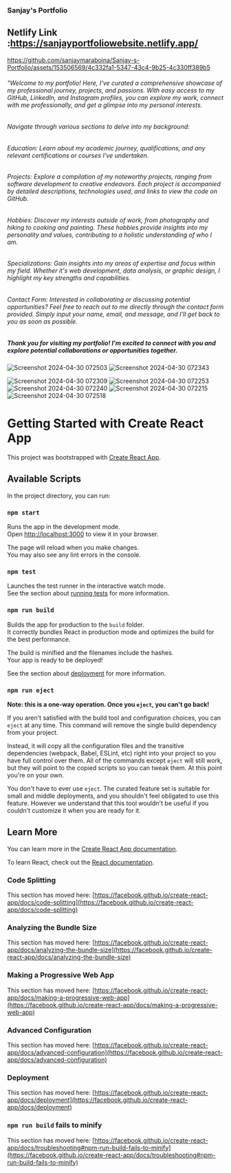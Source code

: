### Sanjay's Portfolio

## Netlify Link :https://sanjayportfoliowebsite.netlify.app/


https://github.com/sanjaymaraboina/Sanjay-s-Portfolio/assets/153506569/4c332fa1-5347-43c4-9b25-4c330ff389b5

###### "Welcome to my portfolio! Here, I've curated a comprehensive showcase of my professional journey, projects, and passions. With easy access to my GitHub, LinkedIn, and Instagram profiles, you can explore my work, connect with me professionally, and get a glimpse into my personal interests.

###### Navigate through various sections to delve into my background:

###### Education: Learn about my academic journey, qualifications, and any relevant certifications or courses I've undertaken.
###### Projects: Explore a compilation of my noteworthy projects, ranging from software development to creative endeavors. Each project is accompanied by detailed descriptions, technologies used, and links to view the code on GitHub.
###### Hobbies: Discover my interests outside of work, from photography and hiking to cooking and painting. These hobbies provide insights into my personality and values, contributing to a holistic understanding of who I am.
###### Specializations: Gain insights into my areas of expertise and focus within my field. Whether it's web development, data analysis, or graphic design, I highlight my key strengths and capabilities.
###### Contact Form: Interested in collaborating or discussing potential opportunities? Feel free to reach out to me directly through the contact form provided. Simply input your name, email, and message, and I'll get back to you as soon as possible.
##### Thank you for visiting my portfolio! I'm excited to connect with you and explore potential collaborations or opportunities together.


![Screenshot 2024-04-30 072503](https://github.com/sanjaymaraboina/Sanjay-s-Portfolio/assets/153506569/a1a10382-d289-4765-b895-c86281e590f0)  ![Screenshot 2024-04-30 072343](https://github.com/sanjaymaraboina/Sanjay-s-Portfolio/assets/153506569/175165ba-f702-489f-a75d-ac796fd968c4)

![Screenshot 2024-04-30 072309](https://github.com/sanjaymaraboina/Sanjay-s-Portfolio/assets/153506569/3f35aaf8-6ee7-4773-b32b-790a79a23087)
![Screenshot 2024-04-30 072253](https://github.com/sanjaymaraboina/Sanjay-s-Portfolio/assets/153506569/2179531c-1bd0-42f1-8c35-8fe5002eeadd)
![Screenshot 2024-04-30 072240](https://github.com/sanjaymaraboina/Sanjay-s-Portfolio/assets/153506569/e4a03c34-ac9b-48fe-80fe-063858ebb11e)
![Screenshot 2024-04-30 072215](https://github.com/sanjaymaraboina/Sanjay-s-Portfolio/assets/153506569/31eb91c5-a96d-47e4-806a-09d1c8dbfa66)
![Screenshot 2024-04-30 072518](https://github.com/sanjaymaraboina/Sanjay-s-Portfolio/assets/153506569/0487b95e-792a-401e-88fe-b0bbd39dc3bd)


























# Getting Started with Create React App

This project was bootstrapped with [Create React App](https://github.com/facebook/create-react-app).

## Available Scripts

In the project directory, you can run:

### `npm start`

Runs the app in the development mode.\
Open [http://localhost:3000](http://localhost:3000) to view it in your browser.

The page will reload when you make changes.\
You may also see any lint errors in the console.

### `npm test`

Launches the test runner in the interactive watch mode.\
See the section about [running tests](https://facebook.github.io/create-react-app/docs/running-tests) for more information.

### `npm run build`

Builds the app for production to the `build` folder.\
It correctly bundles React in production mode and optimizes the build for the best performance.

The build is minified and the filenames include the hashes.\
Your app is ready to be deployed!

See the section about [deployment](https://facebook.github.io/create-react-app/docs/deployment) for more information.

### `npm run eject`

**Note: this is a one-way operation. Once you `eject`, you can't go back!**

If you aren't satisfied with the build tool and configuration choices, you can `eject` at any time. This command will remove the single build dependency from your project.

Instead, it will copy all the configuration files and the transitive dependencies (webpack, Babel, ESLint, etc) right into your project so you have full control over them. All of the commands except `eject` will still work, but they will point to the copied scripts so you can tweak them. At this point you're on your own.

You don't have to ever use `eject`. The curated feature set is suitable for small and middle deployments, and you shouldn't feel obligated to use this feature. However we understand that this tool wouldn't be useful if you couldn't customize it when you are ready for it.

## Learn More

You can learn more in the [Create React App documentation](https://facebook.github.io/create-react-app/docs/getting-started).

To learn React, check out the [React documentation](https://reactjs.org/).

### Code Splitting

This section has moved here: [https://facebook.github.io/create-react-app/docs/code-splitting](https://facebook.github.io/create-react-app/docs/code-splitting)

### Analyzing the Bundle Size

This section has moved here: [https://facebook.github.io/create-react-app/docs/analyzing-the-bundle-size](https://facebook.github.io/create-react-app/docs/analyzing-the-bundle-size)

### Making a Progressive Web App

This section has moved here: [https://facebook.github.io/create-react-app/docs/making-a-progressive-web-app](https://facebook.github.io/create-react-app/docs/making-a-progressive-web-app)

### Advanced Configuration

This section has moved here: [https://facebook.github.io/create-react-app/docs/advanced-configuration](https://facebook.github.io/create-react-app/docs/advanced-configuration)

### Deployment

This section has moved here: [https://facebook.github.io/create-react-app/docs/deployment](https://facebook.github.io/create-react-app/docs/deployment)

### `npm run build` fails to minify

This section has moved here: [https://facebook.github.io/create-react-app/docs/troubleshooting#npm-run-build-fails-to-minify](https://facebook.github.io/create-react-app/docs/troubleshooting#npm-run-build-fails-to-minify)

